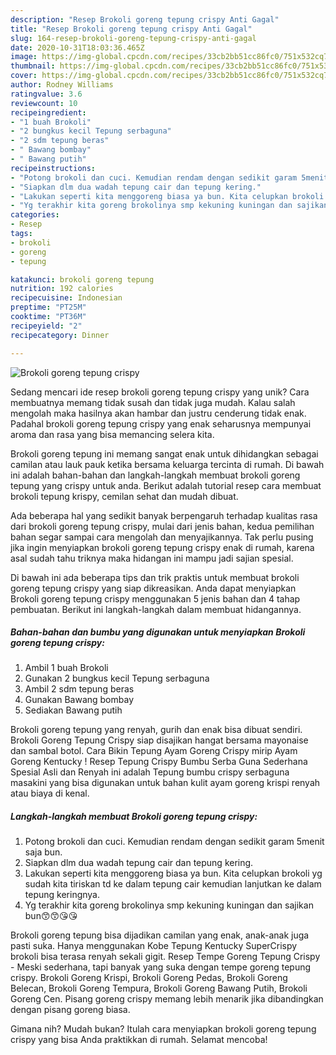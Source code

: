 ```yaml
---
description: "Resep Brokoli goreng tepung crispy Anti Gagal"
title: "Resep Brokoli goreng tepung crispy Anti Gagal"
slug: 164-resep-brokoli-goreng-tepung-crispy-anti-gagal
date: 2020-10-31T18:03:36.465Z
image: https://img-global.cpcdn.com/recipes/33cb2bb51cc86fc0/751x532cq70/brokoli-goreng-tepung-crispy-foto-resep-utama.jpg
thumbnail: https://img-global.cpcdn.com/recipes/33cb2bb51cc86fc0/751x532cq70/brokoli-goreng-tepung-crispy-foto-resep-utama.jpg
cover: https://img-global.cpcdn.com/recipes/33cb2bb51cc86fc0/751x532cq70/brokoli-goreng-tepung-crispy-foto-resep-utama.jpg
author: Rodney Williams
ratingvalue: 3.6
reviewcount: 10
recipeingredient:
- "1 buah Brokoli"
- "2 bungkus kecil Tepung serbaguna"
- "2 sdm tepung beras"
- " Bawang bombay"
- " Bawang putih"
recipeinstructions:
- "Potong brokoli dan cuci. Kemudian rendam dengan sedikit garam 5menit saja bun."
- "Siapkan dlm dua wadah tepung cair dan tepung kering."
- "Lakukan seperti kita menggoreng biasa ya bun. Kita celupkan brokoli yg sudah kita tiriskan td ke dalam tepung cair kemudian lanjutkan ke dalam tepung keringnya."
- "Yg terakhir kita goreng brokolinya smp kekuning kuningan dan sajikan bun😙😙😘😘"
categories:
- Resep
tags:
- brokoli
- goreng
- tepung

katakunci: brokoli goreng tepung 
nutrition: 192 calories
recipecuisine: Indonesian
preptime: "PT25M"
cooktime: "PT36M"
recipeyield: "2"
recipecategory: Dinner

---
```



![Brokoli goreng tepung crispy](https://img-global.cpcdn.com/recipes/33cb2bb51cc86fc0/751x532cq70/brokoli-goreng-tepung-crispy-foto-resep-utama.jpg)

Sedang mencari ide resep brokoli goreng tepung crispy yang unik? Cara membuatnya memang tidak susah dan tidak juga mudah. Kalau salah mengolah maka hasilnya akan hambar dan justru cenderung tidak enak. Padahal brokoli goreng tepung crispy yang enak seharusnya mempunyai aroma dan rasa yang bisa memancing selera kita.

Brokoli goreng tepung ini memang sangat enak untuk dihidangkan sebagai camilan atau lauk pauk ketika bersama keluarga tercinta di rumah. Di bawah ini adalah bahan-bahan dan langkah-langkah membuat brokoli goreng tepung yang crispy untuk anda. Berikut adalah tutorial resep cara membuat brokoli tepung krispy, cemilan sehat dan mudah dibuat.

Ada beberapa hal yang sedikit banyak berpengaruh terhadap kualitas rasa dari brokoli goreng tepung crispy, mulai dari jenis bahan, kedua pemilihan bahan segar sampai cara mengolah dan menyajikannya. Tak perlu pusing jika ingin menyiapkan brokoli goreng tepung crispy enak di rumah, karena asal sudah tahu triknya maka hidangan ini mampu jadi sajian spesial.


Di bawah ini ada beberapa tips dan trik praktis untuk membuat brokoli goreng tepung crispy yang siap dikreasikan. Anda dapat menyiapkan Brokoli goreng tepung crispy menggunakan 5 jenis bahan dan 4 tahap pembuatan. Berikut ini langkah-langkah dalam membuat hidangannya.

<!--inarticleads1-->

##### Bahan-bahan dan bumbu yang digunakan untuk menyiapkan Brokoli goreng tepung crispy:

1. Ambil 1 buah Brokoli
1. Gunakan 2 bungkus kecil Tepung serbaguna
1. Ambil 2 sdm tepung beras
1. Gunakan  Bawang bombay
1. Sediakan  Bawang putih


Brokoli goreng tepung yang renyah, gurih dan enak bisa dibuat sendiri. Brokoli Goreng Tepung Crispy siap disajikan hangat bersama mayonaise dan sambal botol. Cara Bikin Tepung Ayam Goreng Crispy mirip Ayam Goreng Kentucky ! Resep Tepung Crispy Bumbu Serba Guna Sederhana Spesial Asli dan Renyah ini adalah Tepung bumbu crispy serbaguna masakini yang bisa digunakan untuk bahan kulit ayam goreng krispi renyah atau biaya di kenal. 

<!--inarticleads2-->

##### Langkah-langkah membuat Brokoli goreng tepung crispy:

1. Potong brokoli dan cuci. Kemudian rendam dengan sedikit garam 5menit saja bun.
1. Siapkan dlm dua wadah tepung cair dan tepung kering.
1. Lakukan seperti kita menggoreng biasa ya bun. Kita celupkan brokoli yg sudah kita tiriskan td ke dalam tepung cair kemudian lanjutkan ke dalam tepung keringnya.
1. Yg terakhir kita goreng brokolinya smp kekuning kuningan dan sajikan bun😙😙😘😘


Brokoli goreng tepung bisa dijadikan camilan yang enak, anak-anak juga pasti suka. Hanya menggunakan Kobe Tepung Kentucky SuperCrispy brokoli bisa terasa renyah sekali gigit. Resep Tempe Goreng Tepung Crispy - Meski sederhana, tapi banyak yang suka dengan tempe goreng tepung crispy. Brokoli Goreng Krispi, Brokoli Goreng Pedas, Brokoli Goreng Belecan, Brokoli Goreng Tempura, Brokoli Goreng Bawang Putih, Brokoli Goreng Cen. Pisang goreng crispy memang lebih menarik jika dibandingkan dengan pisang goreng biasa. 

Gimana nih? Mudah bukan? Itulah cara menyiapkan brokoli goreng tepung crispy yang bisa Anda praktikkan di rumah. Selamat mencoba!
